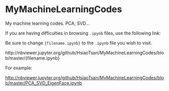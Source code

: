 # MyMachineLearningCodes
My machine learning codes. PCA, SVD...

If you are having difficulties in browsing `.ipynb` files, use the following link:

Be sure to change `{filename.ipynb}` to the `.ipynb` file you wish to visit.

<div style="display: inline">http://nbviewer.jupyter.org/github/HsiaoTsan/MyMachineLearningCodes/blob/master/{filename.ipynb}</div>


For example:

http://nbviewer.jupyter.org/github/HsiaoTsan/MyMachineLearningCodes/blob/master/PCA_SVD_EigenFace.ipynb
